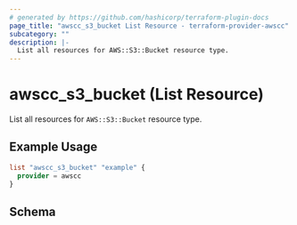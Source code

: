 ```yaml
---
# generated by https://github.com/hashicorp/terraform-plugin-docs
page_title: "awscc_s3_bucket List Resource - terraform-provider-awscc"
subcategory: ""
description: |-
  List all resources for AWS::S3::Bucket resource type.
---
```


# awscc_s3_bucket (List Resource)

List all resources for `AWS::S3::Bucket` resource type.

## Example Usage

```terraform
list "awscc_s3_bucket" "example" {
  provider = awscc
}
```

<!-- schema generated by tfplugindocs -->
## Schema
